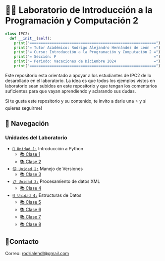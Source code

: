 # 🧑‍💻 Laboratorio de Introducción a la Programación y Computación 2

```python
class IPC2:
  def __init__(self):
    print("=========================================================")
    print("= Tutor Académico: Rodrigo Alejandro Hernández de León  =")
    print("= Curso: Introducción a la Programación y Computación 2 =")
    print("= Sección: P                                            =")
    print("= Periodo: Vacaciones de Diciembre 2024                 =")
    print("=========================================================")
```

Este repositorio esta orientado a apoyar a los estudiantes de IPC2 de lo desarollado en el laboratorio. La idea es que todos los ejemplos vistos en laboratorio sean subidos en este repositorio y que tengan los comentarios suficientes para que vayan aprendiendo y aclarando sus dudas.

Si te gusta este repositorio y su contenido, te invito a darle una ⭐️ y si quieres seguirme! 

## 🚀 Navegación

### Unidades del Laboratorio

- [`🐍 Unidad 1:`](./Unidad1/) Introducción a Python
  - [📚 Clase 1](./Unidad1/Clase1/)
  - [📚 Clase 2](./Unidad1/Clase2/)
- [`😼 Unidad 2:`](./Unidad2) Manejo de Versiones
  - [📚 Clase 3](./Unidad2)
- [`📋 Unidad 3:`](./Unidad3) Procesamiento de datos XML
  - [📚 Clase 4](./Unidad3/Clase4/)
- [`⛓️ Unidad 4:`](./Unidad4) Estructuras de Datos
  - [📚 Clase 5](./Unidad4/Clase5/)
  - [📚 Clase 6](./Unidad4/Clase6/)
  - [📚 Clase 7](./Unidad4/Clase7/)
  - [📚 Clase 8](./Unidad4/Clase8/)
## 👤Contacto

Correo: [rodrialehdl@gmail.com](rodrialehdl@gmail.com)
